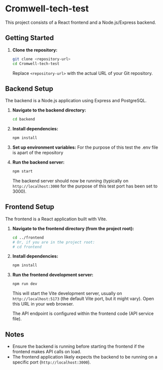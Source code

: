 # Cromwell-tech-test

This project consists of a React frontend and a Node.js/Express backend.

## Getting Started

1.  **Clone the repository:**
    ```bash
    git clone <repository-url>
    cd Cromwell-tech-test
    ```
    Replace `<repository-url>` with the actual URL of your Git repository.

## Backend Setup

The backend is a Node.js application using Express and PostgreSQL.

1.  **Navigate to the backend directory:**

    ```bash
    cd backend
    ```

2.  **Install dependencies:**

    ```bash
    npm install
    ```

3.  **Set up environment variables:**
    For the purpose of this test the .env file is apart of the repository

4.  **Run the backend server:**
    ```bash
    npm start
    ```
    The backend server should now be running (typically on `http://localhost:3000` for the purpose of this test port has been set to 3000).

## Frontend Setup

The frontend is a React application built with Vite.

1.  **Navigate to the frontend directory (from the project root):**

    ```bash
    cd ../frontend
    # Or, if you are in the project root:
    # cd frontend
    ```

2.  **Install dependencies:**

    ```bash
    npm install
    ```

3.  **Run the frontend development server:**

    ```bash
    npm run dev
    ```

    This will start the Vite development server, usually on `http://localhost:5173` (the default Vite port, but it might vary). Open this URL in your web browser.

    The API endpoint is configured within the frontend code (API service file).



## Notes

- Ensure the backend is running before starting the frontend if the frontend makes API calls on load.
- The frontend application likely expects the backend to be running on a specific port (`http://localhost:3000`). 

